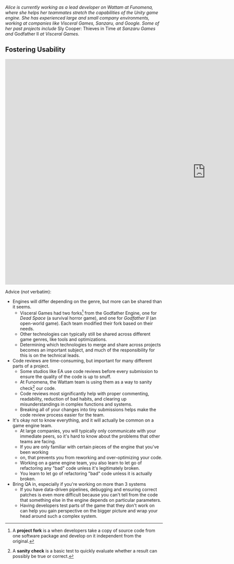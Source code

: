 _Alice is currently working as a lead developer on Wattam at Funomena, where she helps her teammates stretch the capabilities of the Unity game engine. She has experienced large and small company environments, working at companies like Visceral Games, Sanzaru, and Google. Some of her past projects include_ Sly Cooper: Thieves in Time _at Sanzaru Games and_ Godfather II _at Visceral Games._

## Fostering Usability
<div class="video-wrapper">
    <iframe width="1280" height="720" src="https://www.youtube.com/embed/_d67ol_na7s?rel=0" frameborder="0" allow="autoplay; encrypted-media" allowfullscreen></iframe>
</div>

Advice (_not_ verbatim):

*   Engines will differ depending on the genre, but more can be shared than it seems.
    *   Visceral Games had two forks[^1] from the Godfather Engine, one for _Dead Space_ (a survival horror game), and one for _Godfather II_ (an open-world game). Each team modified their fork based on their needs.
    *   Other technologies can typically still be shared across different game genres, like tools and optimizations.
    *   Determining which technologies to merge and share across projects becomes an important subject, and much of the responsibility for this is on the technical leads.
*   Code reviews are time-consuming, but important for many different parts of a project.
    *   Some studios like EA use code reviews before every submission to ensure the quality of the code is up to snuff.
    *   At Funomena, the Wattam team is using them as a way to sanity check[^2] our code.
    *   Code reviews most significantly help with proper commenting, readability, reduction of bad habits, and clearing up misunderstandings in complex functions and systems.
    *   Breaking all of your changes into tiny submissions helps make the code review process easier for the team.
*   It's okay not to know everything, and it will actually be common on a game engine team.
    *   At large companies, you will typically only communicate with your immediate peers, so it's hard to know about the problems that other teams are facing.
    *   If you are only familiar with certain pieces of the engine that you've been working 
    *   on, that prevents you from reworking and over-optimizing your code.
    *   Working on a game engine team, you also learn to let go of refactoring any "bad" code unless it's legitimately broken.
    *   You learn to let go of refactoring "bad" code unless it is actually broken.
*   Bring QA in, especially if you're working on more than 3 systems
    *   If you have data-driven pipelines, debugging and ensuring correct patches is even more difficult because you can't tell from the code that something else in the engine depends on particular parameters.
    *   Having developers test parts of the game that they don't work on can help you gain perspective on the bigger picture and wrap your head around such a complex system.

[^1]: A **project fork** is a when developers take a copy of source code from one software package and develop on it independent from the original.

[^2]: A **sanity check** is a basic test to quickly evaluate whether a result can possibly be true or correct.